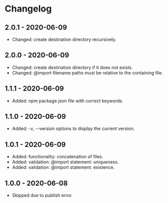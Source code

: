 # Changelog

## 2.0.1 - 2020-06-09
- Changed: create destination directory recursively.

## 2.0.0 - 2020-06-09
- Changed: create destination directory if it does not exists.
- Changed: @import filename paths must be relative to the containing file.

## 1.1.1 - 2020-06-09
- Added: npm package.json file with correct keywords.

## 1.1.0 - 2020-06-09
- Added: -v, --version options to display the current version.

## 1.0.1 - 2020-06-09
- Added: functionality: concatenation of files.
- Added: validation: @import statement: uniqueness.
- Added: validation: @import statement: existence.

## 1.0.0 - 2020-06-08
- Skipped due to publish error.